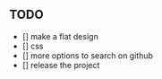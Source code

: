 ## TODO

- [] make a flat design
- [] css
- [] more options to search on github
- [] release the project
